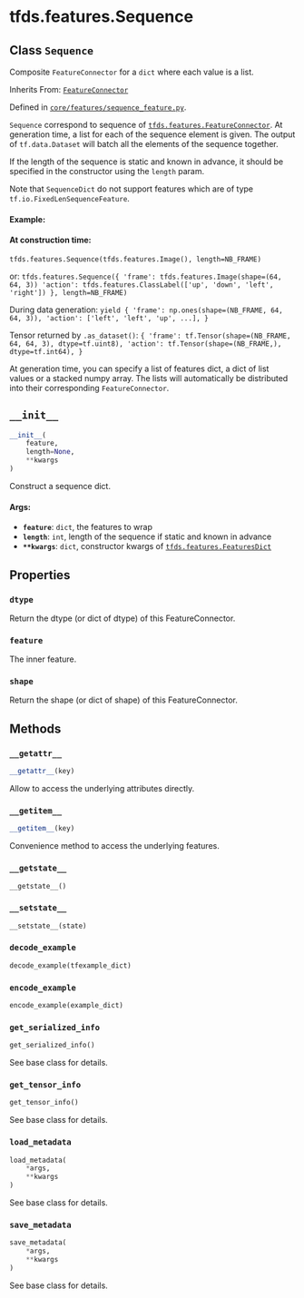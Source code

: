 <div itemscope itemtype="http://developers.google.com/ReferenceObject">
<meta itemprop="name" content="tfds.features.Sequence" />
<meta itemprop="path" content="Stable" />
<meta itemprop="property" content="dtype"/>
<meta itemprop="property" content="feature"/>
<meta itemprop="property" content="shape"/>
<meta itemprop="property" content="__getattr__"/>
<meta itemprop="property" content="__getitem__"/>
<meta itemprop="property" content="__getstate__"/>
<meta itemprop="property" content="__init__"/>
<meta itemprop="property" content="__setstate__"/>
<meta itemprop="property" content="decode_example"/>
<meta itemprop="property" content="encode_example"/>
<meta itemprop="property" content="get_serialized_info"/>
<meta itemprop="property" content="get_tensor_info"/>
<meta itemprop="property" content="load_metadata"/>
<meta itemprop="property" content="save_metadata"/>
</div>

# tfds.features.Sequence

## Class `Sequence`

Composite `FeatureConnector` for a `dict` where each value is a list.

Inherits From: [`FeatureConnector`](../../tfds/features/FeatureConnector.md)



Defined in [`core/features/sequence_feature.py`](https://github.com/tensorflow/datasets/tree/master/tensorflow_datasets/core/features/sequence_feature.py).

<!-- Placeholder for "Used in" -->

`Sequence` correspond to sequence of
<a href="../../tfds/features/FeatureConnector.md"><code>tfds.features.FeatureConnector</code></a>.
At generation time, a list for each of the sequence element is given. The output
of `tf.data.Dataset` will batch all the elements of the sequence together.

If the length of the sequence is static and known in advance, it should be
specified in the constructor using the `length` param.

Note that `SequenceDict` do not support features which are of type
`tf.io.FixedLenSequenceFeature`.

#### Example:

#### At construction time:

```
tfds.features.Sequence(tfds.features.Image(), length=NB_FRAME)
```

or: `tfds.features.Sequence({ 'frame': tfds.features.Image(shape=(64, 64, 3))
'action': tfds.features.ClassLabel(['up', 'down', 'left', 'right']) },
length=NB_FRAME)`

During data generation: `yield { 'frame': np.ones(shape=(NB_FRAME, 64, 64, 3)),
'action': ['left', 'left', 'up', ...], }`

Tensor returned by `.as_dataset()`: `{ 'frame': tf.Tensor(shape=(NB_FRAME, 64,
64, 3), dtype=tf.uint8), 'action': tf.Tensor(shape=(NB_FRAME,), dtype=tf.int64),
}`

At generation time, you can specify a list of features dict, a dict of list
values or a stacked numpy array. The lists will automatically be distributed
into their corresponding `FeatureConnector`.

<h2 id="__init__"><code>__init__</code></h2>

```python
__init__(
    feature,
    length=None,
    **kwargs
)
```

Construct a sequence dict.

#### Args:

*   <b>`feature`</b>: `dict`, the features to wrap
*   <b>`length`</b>: `int`, length of the sequence if static and known in
    advance
*   <b>`**kwargs`</b>: `dict`, constructor kwargs of
    <a href="../../tfds/features/FeaturesDict.md"><code>tfds.features.FeaturesDict</code></a>

## Properties

<h3 id="dtype"><code>dtype</code></h3>

Return the dtype (or dict of dtype) of this FeatureConnector.

<h3 id="feature"><code>feature</code></h3>

The inner feature.

<h3 id="shape"><code>shape</code></h3>

Return the shape (or dict of shape) of this FeatureConnector.



## Methods

<h3 id="__getattr__"><code>__getattr__</code></h3>

``` python
__getattr__(key)
```

Allow to access the underlying attributes directly.

<h3 id="__getitem__"><code>__getitem__</code></h3>

```python
__getitem__(key)
```

Convenience method to access the underlying features.

<h3 id="__getstate__"><code>__getstate__</code></h3>

```python
__getstate__()
```

<h3 id="__setstate__"><code>__setstate__</code></h3>

```python
__setstate__(state)
```

<h3 id="decode_example"><code>decode_example</code></h3>

```python
decode_example(tfexample_dict)
```

<h3 id="encode_example"><code>encode_example</code></h3>

```python
encode_example(example_dict)
```

<h3 id="get_serialized_info"><code>get_serialized_info</code></h3>

``` python
get_serialized_info()
```

See base class for details.

<h3 id="get_tensor_info"><code>get_tensor_info</code></h3>

``` python
get_tensor_info()
```

See base class for details.

<h3 id="load_metadata"><code>load_metadata</code></h3>

```python
load_metadata(
    *args,
    **kwargs
)
```

See base class for details.

<h3 id="save_metadata"><code>save_metadata</code></h3>

```python
save_metadata(
    *args,
    **kwargs
)
```

See base class for details.
